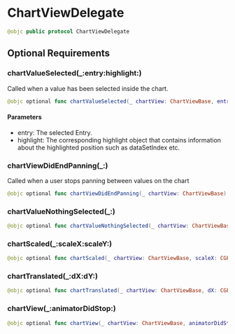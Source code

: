 # ChartViewDelegate

``` swift
@objc public protocol ChartViewDelegate
```

## Optional Requirements

### chartValueSelected(\_:​entry:​highlight:​)

Called when a value has been selected inside the chart.

``` swift
@objc optional func chartValueSelected(_ chartView: ChartViewBase, entry: ChartDataEntry, highlight: Highlight)
```

#### Parameters

  - entry: The selected Entry.
  - highlight: The corresponding highlight object that contains information about the highlighted position such as dataSetIndex etc.

### chartViewDidEndPanning(\_:​)

Called when a user stops panning between values on the chart

``` swift
@objc optional func chartViewDidEndPanning(_ chartView: ChartViewBase)
```

### chartValueNothingSelected(\_:​)

``` swift
@objc optional func chartValueNothingSelected(_ chartView: ChartViewBase)
```

### chartScaled(\_:​scaleX:​scaleY:​)

``` swift
@objc optional func chartScaled(_ chartView: ChartViewBase, scaleX: CGFloat, scaleY: CGFloat)
```

### chartTranslated(\_:​dX:​dY:​)

``` swift
@objc optional func chartTranslated(_ chartView: ChartViewBase, dX: CGFloat, dY: CGFloat)
```

### chartView(\_:​animatorDidStop:​)

``` swift
@objc optional func chartView(_ chartView: ChartViewBase, animatorDidStop animator: Animator)
```
